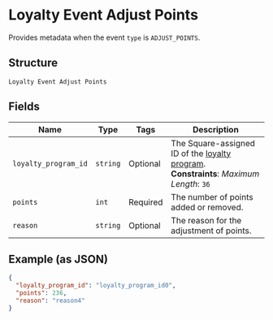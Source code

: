 
# Loyalty Event Adjust Points

Provides metadata when the event `type` is `ADJUST_POINTS`.

## Structure

`Loyalty Event Adjust Points`

## Fields

| Name | Type | Tags | Description |
|  --- | --- | --- | --- |
| `loyalty_program_id` | `string` | Optional | The Square-assigned ID of the [loyalty program](../../doc/models/loyalty-program.md).<br>**Constraints**: *Maximum Length*: `36` |
| `points` | `int` | Required | The number of points added or removed. |
| `reason` | `string` | Optional | The reason for the adjustment of points. |

## Example (as JSON)

```json
{
  "loyalty_program_id": "loyalty_program_id0",
  "points": 236,
  "reason": "reason4"
}
```


